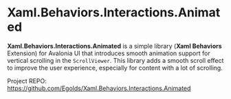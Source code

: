 # Xaml.Behaviors.Interactions.Animated

**Xaml.Behaviors.Interactions.Animated** is a simple library (**Xaml Behaviors** Extension) for Avalonia UI that introduces smooth animation support for vertical scrolling in the `ScrollViewer`. This library adds a smooth scroll effect to improve the user experience, especially for content with a lot of scrolling.

Project REPO: https://github.com/Egolds/Xaml.Behaviors.Interactions.Animated